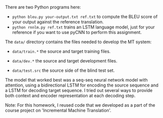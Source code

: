 There are two Python programs here:

 - `python bleu.py your-output.txt ref.txt` to compute the BLEU score of your output against the reference translation.
 - `python rnnlm.py ref.txt` trains an LSTM language model, just for your reference if you want to use pyCNN to perform this assignment.

The `data/` directory contains the files needed to develop the MT system:

 - `data/train.*` the source and target training files.

 - `data/dev.*` the source and target development files.

 - `data/test.src` the source side of the blind test set.


The model that worked best was a seq-seq neural network model with attention, using a bidirectional LSTM for encoding the source sequence and a LSTM for decoding target sequence. 
I tried out several ways to provide both context and encoder representation at each decoding step. 

Note: For this homework, I reused code that we developed as a part of the course project on 'Incremental Machine Translation'. 
